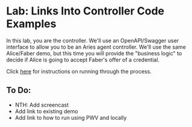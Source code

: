 # Lab: Links Into Controller Code Examples

In this lab, you are the controller. We'll use an OpenAPI/Swagger user interface to allow you to be an Aries agent controller. We'll use the same Alice/Faber demo, but this time you will provide the "business logic" to decide if Alice is going to accept Faber's offer of a credential.

<!--- (To start the presentation, click [here](https://youtu.be/He1QHYuYxlw).) -->

Click [here](#) for instructions on running through the process.

## To Do:
- NTH: Add screencast
- Add link to existing demo
- Add link to how to run using PWV and locally